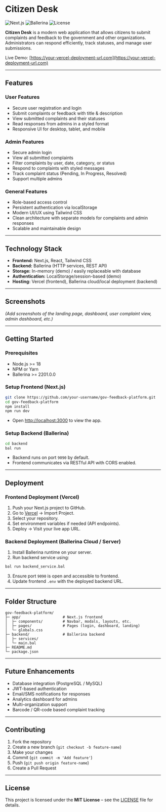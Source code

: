 # Citizen Desk

![Next.js](https://img.shields.io/badge/Next.js-13.4-blue?logo=next.js)
![Ballerina](https://img.shields.io/badge/Ballerina-2201.0.0-orange?logo=ballerina)
![License](https://img.shields.io/badge/License-MIT-green)

**Citizen Desk** is a modern web application that allows citizens to submit complaints and feedback to the government and other organizations. Administrators can respond efficiently, track statuses, and manage user submissions.  

Live Demo: [https://your-vercel-deployment-url.com](https://your-vercel-deployment-url.com)

---

## Features

### User Features
- Secure user registration and login
- Submit complaints or feedback with title & description
- View submitted complaints and their statuses
- Read responses from admins in a styled format
- Responsive UI for desktop, tablet, and mobile

### Admin Features
- Secure admin login
- View all submitted complaints
- Filter complaints by user, date, category, or status
- Respond to complaints with styled messages
- Track complaint status (Pending, In Progress, Resolved)
- Support multiple admins

### General Features
- Role-based access control
- Persistent authentication via localStorage
- Modern UI/UX using Tailwind CSS
- Clean architecture with separate models for complaints and admin responses
- Scalable and maintainable design

---

## Technology Stack
- **Frontend:** Next.js, React, Tailwind CSS  
- **Backend:** Ballerina (HTTP services, REST API)  
- **Storage:** In-memory (demo) / easily replaceable with database  
- **Authentication:** LocalStorage/session-based (demo)  
- **Hosting:** Vercel (frontend), Ballerina cloud/local deployment (backend)

---

## Screenshots
*(Add screenshots of the landing page, dashboard, user complaint view, admin dashboard, etc.)*

---

## Getting Started

### Prerequisites
- Node.js >= 18
- NPM or Yarn
- Ballerina >= 2201.0.0

### Setup Frontend (Next.js)
```bash
git clone https://github.com/your-username/gov-feedback-platform.git
cd gov-feedback-platform
npm install
npm run dev
```
- Open [http://localhost:3000](http://localhost:3000) to view the app.

### Setup Backend (Ballerina)
```bash
cd backend
bal run
```
- Backend runs on port `9090` by default.
- Frontend communicates via RESTful API with CORS enabled.

---

## Deployment

### Frontend Deployment (Vercel)
1. Push your Next.js project to GitHub.
2. Go to [Vercel](https://vercel.com/) → Import Project.
3. Select your repository.
4. Set environment variables if needed (API endpoints).
5. Deploy → Visit your live app URL.

### Backend Deployment (Ballerina Cloud / Server)
1. Install Ballerina runtime on your server.
2. Run backend service using:
```bash
bal run backend_service.bal
```
3. Ensure port `9090` is open and accessible to frontend.
4. Update frontend `.env` with the deployed backend URL.

---

## Folder Structure
```
gov-feedback-platform/
├─ app/                   # Next.js frontend
│  ├─ components/         # Navbar, modals, layouts, etc.
│  ├─ pages/              # Pages (login, dashboard, landing)
│  └─ globals.css
├─ backend/               # Ballerina backend
│  ├─ services/
│  └─ main.bal
├─ README.md
└─ package.json
```

---

## Future Enhancements
- Database integration (PostgreSQL / MySQL)
- JWT-based authentication
- Email/SMS notifications for responses
- Analytics dashboard for admins
- Multi-organization support
- Barcode / QR-code based complaint tracking

---

## Contributing
1. Fork the repository  
2. Create a new branch (`git checkout -b feature-name`)  
3. Make your changes  
4. Commit (`git commit -m 'Add feature'`)  
5. Push (`git push origin feature-name`)  
6. Create a Pull Request

---

## License
This project is licensed under the **MIT License** – see the [LICENSE](LICENSE) file for details.